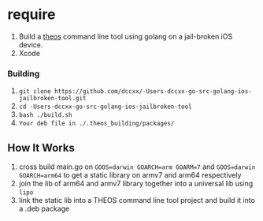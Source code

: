 # require
1. Build a [theos](https://github.com/theos/theos) command line tool using golang on a jail-broken iOS device.
1. Xcode

### Building

1. `git clone https://github.com/dccxx/-Users-dccxx-go-src-golang-ios-jailbroken-tool.git`
1. `cd -Users-dccxx-go-src-golang-ios-jailbroken-tool`
1. `bash ./build.sh`
1. `Your deb file in ./.theos_building/packages/`
## How It Works

1. cross build main.go on `GOOS=darwin GOARCH=arm GOARM=7` and `GOOS=darwin GOARCH=arm64` to get a static library on armv7 and arm64 respectively
1. join the lib of arm64 and armv7 library together into a universal lib using  `lipo`
1. link the static lib into a THEOS command line tool project and build it into a .deb package
